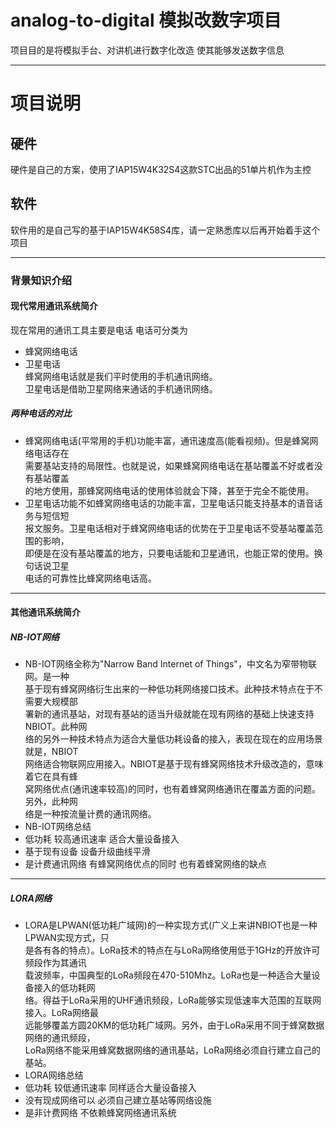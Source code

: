 # analog-to-digital 模拟改数字项目 
项目目的是将模拟手台、对讲机进行数字化改造 使其能够发送数字信息
******
# 项目说明
## 硬件
硬件是自己的方案，使用了IAP15W4K32S4这款STC出品的51单片机作为主控    
## 软件
软件用的是自己写的基于IAP15W4K58S4库，请一定熟悉库以后再开始着手这个项目  
****  
### 背景知识介绍  
#### 现代常用通讯系统简介
  现在常用的通讯工具主要是电话 电话可分类为  
* 蜂窝网络电话  
* 卫星电话  
  蜂窝网络电话就是我们平时使用的手机通讯网络。  
  卫星电话是借助卫星网络来通话的手机通讯网络。  
##### 两种电话的对比  
* 蜂窝网络电话(平常用的手机)功能丰富，通讯速度高(能看视频)。但是蜂窝网络电话存在  
  需要基站支持的局限性。也就是说，如果蜂窝网络电话在基站覆盖不好或者没有基站覆盖  
  的地方使用，那蜂窝网络电话的使用体验就会下降，甚至于完全不能使用。  
* 卫星电话功能不如蜂窝网络电话的功能丰富，卫星电话只能支持基本的语音话务与短信短  
  报文服务。卫星电话相对于蜂窝网络电话的优势在于卫星电话不受基站覆盖范围的影响，  
  即便是在没有基站覆盖的地方，只要电话能和卫星通讯，也能正常的使用。换句话说卫星  
  电话的可靠性比蜂窝网络电话高。  
****
#### 其他通讯系统简介  
##### NB-IOT网络  
* NB-IOT网络全称为"Narrow Band Internet of Things"，中文名为窄带物联网。是一种  
  基于现有蜂窝网络衍生出来的一种低功耗网络接口技术。此种技术特点在于不需要大规模部  
  署新的通讯基站，对现有基站的适当升级就能在现有网络的基础上快速支持NBIOT。此种网  
  络的另外一种技术特点为适合大量低功耗设备的接入，表现在现在的应用场景就是，NBIOT  
  网络适合物联网应用接入。NBIOT是基于现有蜂窝网络技术升级改造的，意味着它在具有蜂  
  窝网络优点(通讯速率较高)的同时，也有着蜂窝网络通讯在覆盖方面的问题。另外，此种网  
  络是一种按流量计费的通讯网络。  
* NB-IOT网络总结
*   低功耗 较高通讯速率 适合大量设备接入  
*   基于现有设备 设备升级曲线平滑  
*   是计费通讯网络 有蜂窝网络优点的同时 也有着蜂窝网络的缺点  
****
##### LORA网络
* LORA是LPWAN(低功耗广域网)的一种实现方式(广义上来讲NBIOT也是一种LPWAN实现方式，只  
  是各有各的特点）。LoRa技术的特点在与LoRa网络使用低于1GHz的开放许可频段作为其通讯  
  载波频率，中国典型的LoRa频段在470-510Mhz。LoRa也是一种适合大量设备接入的低功耗网  
  络。得益于LoRa采用的UHF通讯频段，LoRa能够实现低速率大范围的互联网接入。LoRa网络最  
  远能够覆盖方圆20KM的低功耗广域网。另外，由于LoRa采用不同于蜂窝数据网络的通讯频段，  
  LoRa网络不能采用蜂窝数据网络的通讯基站，LoRa网络必须自行建立自己的基站。  
* LORA网络总结  
*   低功耗 较低通讯速率 同样适合大量设备接入
*   没有现成网络可以 必须自己建立基站等网络设施
*   是非计费网络 不依赖蜂窝网络通讯系统
